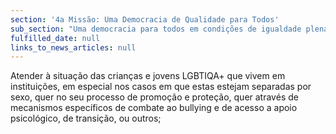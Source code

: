 ```yaml
---
section: '4a Missão: Uma Democracia de Qualidade para Todos'
sub_section: "Uma democracia para todos em condições de igualdade plena"
fulfilled_date: null
links_to_news_articles: null
---
```


Atender à situação das crianças e jovens LGBTIQA+ que vivem em instituições, em especial nos casos em que estas estejam separadas por sexo, quer no seu processo de promoção e proteção, quer através de mecanismos específicos de combate ao bullying e de acesso a apoio psicológico, de transição, ou outros;